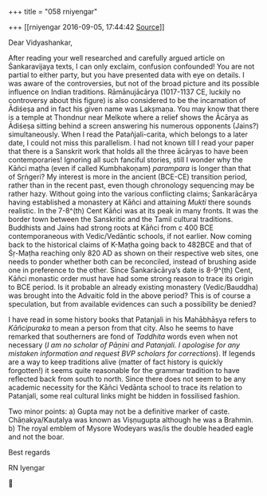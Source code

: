 +++
title = "058 rniyengar"

+++
[[rniyengar	2016-09-05, 17:44:42 [Source](https://groups.google.com/g/bvparishat/c/NPcHTRNM0Hk)]]



Dear Vidyashankar,

After reading your well researched and carefully argued article on Śankaravijaya texts, I can only exclaim, confusion confounded! You are not partial to either party, but you have presented data with eye on details. I was aware of the controversies, but not of the broad picture and its possible influence on Indian traditions. Rāmānujācārya (1017-1137 CE, luckily no controversy about this figure) is also considered to be the incarnation of Ādiśeṣa and in fact his given name was Lakṣmaṇa. You may know that there is a temple at Thondnur near Melkote where a relief shows the Ācārya as Ādiśeṣa sitting behind a screen answering his numerous opponents (Jains?) simultaneously. When I read the Patañjali-carita, which belongs to a later date, I could not miss this parallelism. I had not known till I read your paper that there is a Sanskrit work that holds all the three ācāryas to have been contemporaries! Ignoring all such fanciful stories, still I wonder why the Kāñci maṭha (even if called Kumbhakoṇam) *parampara* is longer than that of Sṛṅgeri? My interest is more in the ancient (BCE-CE) transition period, rather than in the recent past, even though chronology sequencing may be rather hazy. Without going into the various conflicting claims; Śankarācārya having established a monastery at Kāñci and attaining *Mukti* there sounds realistic. In the 7-8^(th) Cent Kāñci was at its peak in many fronts. It was the border town between the Sanskritic and the Tamil cultural traditions. Buddhists and Jains had strong roots at Kāñci from c 400 BCE contemporaneous with Vedic/Vedāntic schools, if not earlier. Now coming back to the historical claims of K-Maṭha going back to 482BCE and that of Śṛ-Maṭha reaching only 820 AD as shown on their respective web sites, one needs to ponder whether both can be reconciled, instead of brushing aside one in preference to the other. Since Śankarācārya’s date is 8-9^(th) Cent, Kāñci monastic order must have had some strong reason to trace its origin to BCE period. Is it probable an already existing monastery (Vedic/Bauddha) was brought into the Advaitic fold in the above period? This is of course a speculation, but from available evidences can such a possibility be denied?

I have read in some history books that Patanjali in his Mahābhāṣya refers to *Kāñcipuraka* to mean a person from that city. Also he seems to have remarked that southerners are fond of *Taddhita* words even when not necessary (*I am no scholar of Pāṇini and Patanjali. I apologise for any mistaken information and request BVP scholars for corrections*). If legends are a way to keep traditions alive (matter of fact history is quickly forgotten!) it seems quite reasonable for the grammar tradition to have reflected back from south to north. Since there does not seem to be any academic necessity for the Kāñci Vedānta school to trace its relation to Patanjali, some real cultural links might be hidden in fossilised fashion.

Two minor points: a) Gupta may not be a definitive marker of caste. Chāṇakya/Kauṭalya was known as Viṣṇugupta although he was a Brahmin. b) The royal emblem of Mysore Wodeyars was/is the double headed eagle and not the boar.

Best regards

RN Iyengar



